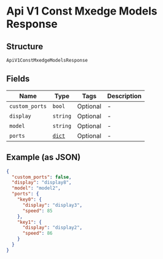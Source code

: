 
# Api V1 Const Mxedge Models Response

## Structure

`ApiV1ConstMxedgeModelsResponse`

## Fields

| Name | Type | Tags | Description |
|  --- | --- | --- | --- |
| `custom_ports` | `bool` | Optional | - |
| `display` | `string` | Optional | - |
| `model` | `string` | Optional | - |
| `ports` | [`dict`](../../doc/models/generated-object.md) | Optional | - |

## Example (as JSON)

```json
{
  "custom_ports": false,
  "display": "display8",
  "model": "model2",
  "ports": {
    "key0": {
      "display": "display3",
      "speed": 85
    },
    "key1": {
      "display": "display2",
      "speed": 86
    }
  }
}
```

